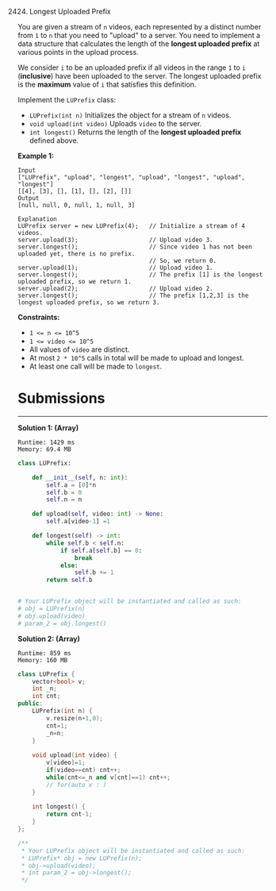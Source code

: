 2424. Longest Uploaded Prefix

You are given a stream of `n` videos, each represented by a distinct number from `1` to `n` that you need to "upload" to a server. You need to implement a data structure that calculates the length of the **longest uploaded prefix** at various points in the upload process.

We consider `i` to be an uploaded prefix if all videos in the range `1` to `i` (**inclusive**) have been uploaded to the server. The longest uploaded prefix is the **maximum** value of `i` that satisfies this definition.

Implement the `LUPrefix` class:

* `LUPrefix(int n)` Initializes the object for a stream of `n` videos.
* `void upload(int video)` Uploads `video` to the server.
* `int longest()` Returns the length of the **longest uploaded prefix** defined above.
 

**Example 1:**
```
Input
["LUPrefix", "upload", "longest", "upload", "longest", "upload", "longest"]
[[4], [3], [], [1], [], [2], []]
Output
[null, null, 0, null, 1, null, 3]

Explanation
LUPrefix server = new LUPrefix(4);   // Initialize a stream of 4 videos.
server.upload(3);                    // Upload video 3.
server.longest();                    // Since video 1 has not been uploaded yet, there is no prefix.
                                     // So, we return 0.
server.upload(1);                    // Upload video 1.
server.longest();                    // The prefix [1] is the longest uploaded prefix, so we return 1.
server.upload(2);                    // Upload video 2.
server.longest();                    // The prefix [1,2,3] is the longest uploaded prefix, so we return 3.
```

**Constraints:**

* `1 <= n <= 10^5`
* `1 <= video <= 10^5`
* All values of `video` are distinct.
* At most `2 * 10^5` calls in total will be made to upload and longest.
* At least one call will be made to `longest`.

# Submissions
---
**Solution 1: (Array)**
```
Runtime: 1429 ms
Memory: 69.4 MB
```
```python
class LUPrefix:

    def __init__(self, n: int):
        self.a = [0]*n
        self.b = 0
        self.n = n

    def upload(self, video: int) -> None:
        self.a[video-1] =1

    def longest(self) -> int:
        while self.b < self.n:
            if self.a[self.b] == 0:
                break
            else:
                self.b += 1
        return self.b


# Your LUPrefix object will be instantiated and called as such:
# obj = LUPrefix(n)
# obj.upload(video)
# param_2 = obj.longest()
```

**Solution 2: (Array)**
```
Runtime: 859 ms
Memory: 160 MB
```
```c++
class LUPrefix {
    vector<bool> v;
    int _n;
    int cnt;
public:
    LUPrefix(int n) {
        v.resize(n+1,0);
        cnt=1;
        _n=n;
    }
    
    void upload(int video) {
        v[video]=1;
        if(video==cnt) cnt++;
        while(cnt<=_n and v[cnt]==1) cnt++;
        // for(auto x : )
    }
    
    int longest() {
        return cnt-1;
    }
};

/**
 * Your LUPrefix object will be instantiated and called as such:
 * LUPrefix* obj = new LUPrefix(n);
 * obj->upload(video);
 * int param_2 = obj->longest();
 */
```
